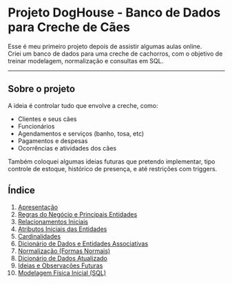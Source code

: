 #  Projeto DogHouse - Banco de Dados para Creche de Cães

Esse é meu primeiro projeto depois de assistir algumas aulas online.  
Criei um banco de dados para uma creche de cachorros, com o objetivo de treinar modelagem, normalização e consultas em SQL.

---

##  Sobre o projeto

A ideia é controlar tudo que envolve a creche, como:
- Clientes e seus cães
- Funcionários
- Agendamentos e serviços (banho, tosa, etc)
- Pagamentos e despesas
- Ocorrências e atividades dos cães

Também coloquei algumas ideias futuras que pretendo implementar, tipo controle de estoque, histórico de presença, e até restrições com triggers.



 ## Índice

1. [Apresentação](01-Apresentação.md)
2. [Regras do Negócio e Principais Entidades](02-Regras%20do%20neg%C3%B3cio%20e%20principais%20entidades.md)
3. [Relacionamentos Iniciais](03-Relacionamentos%20iniciais.md)
4. [Atributos Iniciais das Entidades](04-Atributos%20iniciais%20das%20entidades.md)
5. [Cardinalidades](05-Cardinalidades.md)
6. [Dicionário de Dados e Entidades Associativas](06-Dicion%C3%A1rio%20de%20dados%20e%20entidades%20associativas.md)
7. [Normalização (Formas Normais)](07-Normaliza%C3%A7%C3%A3o%20FNs.md)
8. [Dicionário de Dados Atualizado](08-Dicion%C3%A1rio%20de%20dados%20atualizados.md)
9. [Ideias e Observações Futuras](09-Ideias%20e%20observa%C3%A7%C3%B5es%20futuras.md)
10. [Modelagem Física Inicial (SQL)](10-DogHouse%20modelagem%20f%C3%ADsica%20inicial.sql)

